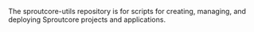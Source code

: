 The sproutcore-utils repository is for scripts for creating, managing,
and deploying Sproutcore projects and applications. 

